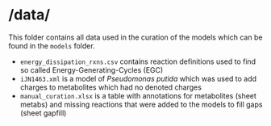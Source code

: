 # /data/

This folder contains all data used in the curation of the models which can be found in the `models` folder.

- `energy_dissipation_rxns.csv` contains reaction definitions used to find so called Energy-Generating-Cycles (EGC)
- `iJN1463.xml` is a model of *Pseudomonas putida* which was used to add charges to metabolites which had no denoted charges
- `manual_curation.xlsx` is a table with annotations for metabolites (sheet metabs) and missing reactions that were added to the models to fill gaps (sheet gapfill)